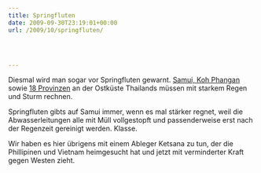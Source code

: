 ```yaml
---
title: Springfluten
date: 2009-09-30T23:19:01+00:00
url: /2009/10/springfluten/




---
```

Diesmal wird man sogar vor Springfluten gewarnt. [Samui, Koh Phangan][1] sowie [18 Provinzen][2] an der Ostküste Thailands müssen mit starkem Regen und Sturm rechnen.

Springfluten gibts auf Samui immer, wenn es mal stärker regnet, weil die Abwasserleitungen alle mit Müll vollgestopft und passenderweise erst nach der Regenzeit gereinigt werden. Klasse.

Wir haben es hier übrigens mit einem Ableger Ketsana zu tun, der die Phillipinen und Vietnam heimgesucht hat und jetzt mit verminderter Kraft gegen Westen zieht.

 [1]: http://www.nationmultimedia.com/news/30113520/Tourists-on-Samui-Pha-Ngan-islands-warned-of-flash
 [2]: http://www.nationmultimedia.com/breakingnews/30113164/18-provinces-warned-of-flash-foods-because-of-Kets
